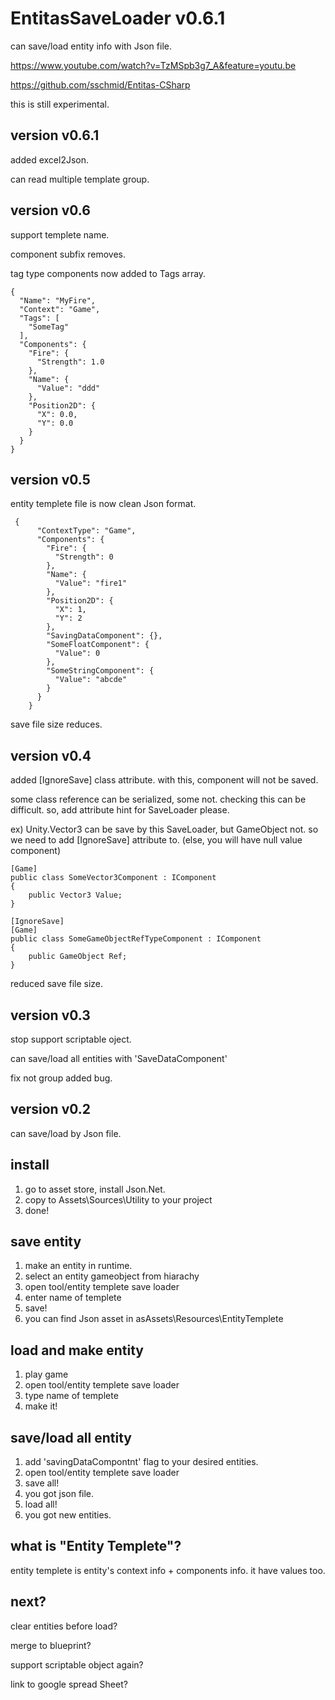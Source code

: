# EntitasSaveLoader v0.6.1
can save/load entity info with Json file.

https://www.youtube.com/watch?v=TzMSpb3g7_A&feature=youtu.be

https://github.com/sschmid/Entitas-CSharp

this is still experimental.


## version v0.6.1
added excel2Json.

can read multiple template group.

## version v0.6
support templete name.

component subfix removes.

tag type components now added to Tags array.
```
{
  "Name": "MyFire",
  "Context": "Game",
  "Tags": [
    "SomeTag"
  ],
  "Components": {
    "Fire": {
      "Strength": 1.0
    },
    "Name": {
      "Value": "ddd"
    },
    "Position2D": {
      "X": 0.0,
      "Y": 0.0
    }
  }
}
```


## version v0.5
entity templete file is now clean Json format.
```
 {
      "ContextType": "Game",
      "Components": {
        "Fire": {
          "Strength": 0
        },
        "Name": {
          "Value": "fire1"
        },
        "Position2D": {
          "X": 1,
          "Y": 2
        },
        "SavingDataComponent": {},
        "SomeFloatComponent": {
          "Value": 0
        },
        "SomeStringComponent": {
          "Value": "abcde"
        }
      }
    }
```
save file size reduces.


## version v0.4
added  [IgnoreSave] class attribute. with this, component will not be saved.

some class reference can be serialized, some not. checking this can be difficult. so, add attribute hint for SaveLoader please.

ex) Unity.Vector3 can be save by this SaveLoader, but GameObject not. so we need to add [IgnoreSave] attribute to. (else, you will have null value component)

```
[Game]
public class SomeVector3Component : IComponent
{
    public Vector3 Value;
}

[IgnoreSave]
[Game]
public class SomeGameObjectRefTypeComponent : IComponent
{
    public GameObject Ref;
}
```
reduced save file size.

## version v0.3
stop support scriptable oject.

can save/load all entities with 'SaveDataComponent'

fix not group added bug.

## version v0.2
can save/load by Json file.

## install
1. go to asset store, install Json.Net.
2. copy to Assets\Sources\Utility to your project
3. done!

## save entity
1. make an entity in runtime.
2. select an entity gameobject from hiarachy
3. open tool/entity templete save loader
4. enter name of templete
5. save!
6. you can find Json asset in asAssets\Resources\EntityTemplete

## load and make entity
1. play game
2. open tool/entity templete save loader
3. type name of templete
4. make it!

## save/load all entity
1. add 'savingDataCompontnt' flag to your desired entities.
2. open tool/entity templete save loader
3. save all!
4. you got json file.
5. load all!
6. you got new entities. 

## what is "Entity Templete"?
entity templete is entity's context info + components info. it have values too.

## next?
clear entities before load?

merge to blueprint?

support scriptable object again?

link to google spread Sheet?
